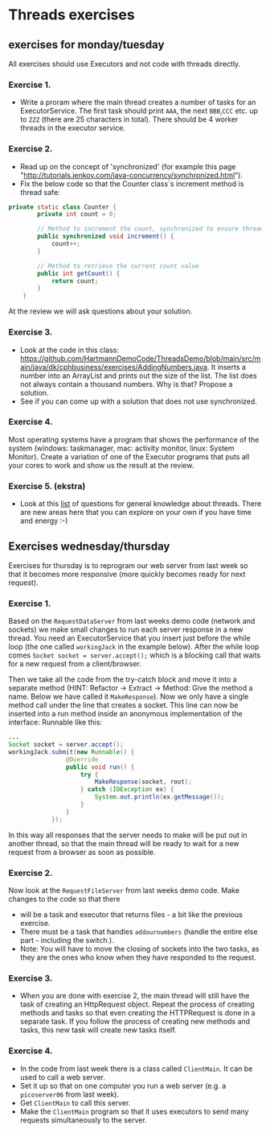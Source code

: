 # Threads exercises

## exercises for monday/tuesday

All exercises should use Executors and not code with threads directly.

### Exercise 1.

- Write a proram where the main thread creates a number of tasks for an ExecutorService. The first task should print `AAA`, the next `BBB`,`CCC` etc. up to `ZZZ` (there are 25 characters in total). There should be 4 worker threads in the executor service.

### Exercise 2.

- Read up on the concept of 'synchronized' (for example this page "<http://tutorials.jenkov.com/java-concurrency/synchronized.html>").  
- Fix the below code so that the Counter class´s increment method is thread safe:
```java
private static class Counter {
        private int count = 0;

        // Method to increment the count, synchronized to ensure thread safety
        public synchronized void increment() {
            count++;
        }

        // Method to retrieve the current count value
        public int getCount() {
            return count;
        }
    }
```

At the review we will ask questions about your solution.

### Exercise 3.
- Look at the code in this class: https://github.com/HartmannDemoCode/ThreadsDemo/blob/main/src/main/java/dk/cphbusiness/exercises/AddingNumbers.java. It inserts a number into an ArrayList and prints out the size of the list. The list does not always contain a thousand numbers. Why is that? Propose a solution. 
- See if you can come up with a solution that does not use synchronized.

### Exercise 4.
Most operating systems have a program that shows the performance of the system (windows: taskmanager, mac: activity monitor, linux: System Monitor).
Create a variation of one of the Executor programs that puts all your cores to work and show us the result at the review.

### Exercise 5. (ekstra)

- Look at this [list](http://www.javainterview.in/p/java-synchronization-interview-questions.html) of questions for general knowledge about threads. There are new areas here that you can explore on your own if you have time and energy :-)

## Exercises wednesday/thursday

Exercises for thursday is to reprogram our web server from last week so that it becomes more responsive (more quickly becomes ready for next request).

### Exercise 1.

Based on the `RequestDataServer` from last weeks demo code (network and sockets) we make small changes to run each server response in a new thread. You need an ExecutorService that you insert just before the while loop (the one called `workingJack` in the example below). After the while loop comes `Socket socket = server.accept();` which is a blocking call that waits for a new request from a client/browser.

Then we take all the code from the try-catch block and move it into a separate method (HINT: Refactor -> Extract -> Method: Give the method a name. Below we have called it `MakeResponse`). Now we only have a single method call under the line that creates a socket. This line can now be inserted into a run method inside an anonymous implementation of the interface: Runnable like this:

```java
...
Socket socket = server.accept();
workingJack.submit(new Runnable() {
                @Override
                public void run() {
                    try {
                        MakeResponse(socket, root);
                    } catch (IOException ex) {
                        System.out.println(ex.getMessage());
                    }
                }
            });
```

In this way all responses that the server needs to make will be put out in another thread, so that the main thread will be ready to wait for a new request from a browser as soon as possible.


### Exercise 2.
Now look at the `RequestFileServer` from last weeks demo code. Make changes to the code so that there
- will be a task and executor that returns files - a bit like the previous exercise.
- There must be a task that handles `addournumbers` (handle the entire else part - including the switch.).
- Note: You will have to move the closing of sockets into the two tasks, as they are the ones who know when they have responded to the request.

### Exercise 3.
- When you are done with exercise 2, the main thread will still have the task of creating an HttpRequest object. Repeat the process of creating methods and tasks so that even creating the HTTPRequest is done in a separate task. If you follow the process of creating new methods and tasks, this new task will create new tasks itself.

### Exercise 4.
- In the code from last week there is a class called `ClientMain`. It can be used to call a web server.
- Set it up so that on one computer you run a web server (e.g. a `picoserver06` from last week).
- Get `ClientMain` to call this server.
- Make the `ClientMain` program so that it uses executors to send many requests simultaneously to the server.
